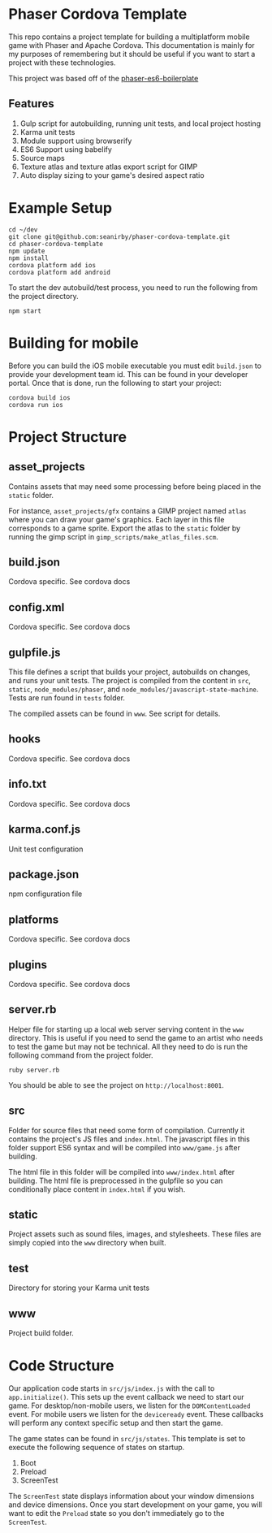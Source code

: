 # Phaser Cordova Template

This repo contains a project template for building a multiplatform
mobile game with Phaser and Apache Cordova.  This documentation is
mainly for my purposes of remembering but it should be useful if you
want to start a project with these technologies.

This project was based off of the [phaser-es6-boilerplate](https://github.com/belohlavek/phaser-es6-boilerplate)

## Features

1. Gulp script for autobuilding, running unit tests, and local project hosting
2. Karma unit tests
3. Module support using browserify
4. ES6 Support using babelify
5. Source maps
6. Texture atlas and texture atlas export script for GIMP
7. Auto display sizing to your game's desired aspect ratio

# Example Setup

```
cd ~/dev
git clone git@github.com:seanirby/phaser-cordova-template.git
cd phaser-cordova-template
npm update
npm install
cordova platform add ios
cordova platform add android
```

To start the dev autobuild/test process, you need to run the following from the
project directory.

```
npm start
```

# Building for mobile
Before you can build the iOS mobile executable you must edit `build.json` to provide your development team id.  This can be found in your developer portal.  Once that is done, run the following to start your project:

```
cordova build ios
cordova run ios
```

# Project Structure

## asset_projects
Contains assets that may need some processing before being placed in
the `static` folder.

For instance, `asset_projects/gfx` contains a GIMP
project named `atlas` where you can draw your game's graphics.  Each
layer in this file corresponds to a game sprite. Export the atlas to
the `static` folder by running the gimp script in
`gimp_scripts/make_atlas_files.scm`.

## build.json
Cordova specific. See cordova docs

## config.xml
Cordova specific. See cordova docs

## gulpfile.js
This file defines a script that builds your project, autobuilds on
changes, and runs your unit tests.  The project is compiled from the
content in `src`, `static`, `node_modules/phaser`, and
`node_modules/javascript-state-machine`. Tests are run found in
`tests` folder.

The compiled assets can be found in `www`.  See script for details.

## hooks
Cordova specific. See cordova docs

## info.txt
Cordova specific. See cordova docs

## karma.conf.js
Unit test configuration

## package.json
npm configuration file

## platforms
Cordova specific. See cordova docs

## plugins
Cordova specific. See cordova docs

## server.rb
Helper file for starting up a local web server serving content in the
`www` directory.  This is useful if you need to send the game to an
artist who needs to test the game but may not be technical.  All they
need to do is run the following command from the project folder.

```
ruby server.rb
```

You should be able to see the project on `http://localhost:8001`.

## src
Folder for source files that need some form of compilation.  Currently
it contains the project's JS files and `index.html`.  The javascript
files in this folder support ES6 syntax and will be compiled into
`www/game.js` after building.

The html file in this folder will be
compiled into `www/index.html` after building.  The html file is
preprocessed in the gulpfile so you can conditionally place content
in `index.html` if you wish.

## static
Project assets such as sound files, images, and stylesheets.  These
files are simply copied into the `www` directory when built.

## test
Directory for storing your Karma unit tests

## www
Project build folder.

# Code Structure

Our application code starts in `src/js/index.js` with the call to `app.initialize()`.  This sets up the event callback we need to start our game.  For desktop/non-mobile users, we listen for the `DOMContentLoaded` event.  For mobile users we listen for the `deviceready` event.  These callbacks will perform any context specific setup and then start the game.

The game states can be found in `src/js/states`.  This template is set to execute the following sequence of states on startup.

1. Boot
2. Preload
3. ScreenTest

The `ScreenTest` state displays information about your window dimensions and device dimensions.  Once you start development on your game, you will want to edit the `Preload` state so you don't immediately go to the `ScreenTest`.
